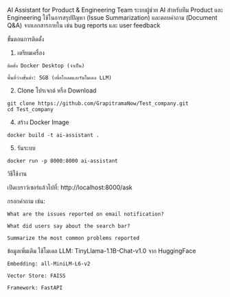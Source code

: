 AI Assistant for Product & Engineering Team
ระบบผู้ช่วย AI สำหรับทีม Product และ Engineering ใช้ในการสรุปปัญหา (Issue Summarization) และตอบคำถาม (Document Q&A) จากเอกสารภายใน เช่น bug reports และ user feedback

ขั้นตอนการติดตั้ง
  1. เตรียมเครื่อง
    
    ติดตั้ง Docker Desktop (จำเป็น)
    
    พื้นที่ว่างขั้นต่ำ: 5GB (เพื่อโหลดและรันโมเดล LLM)
  
  2. Clone โปรเจกต์ หรือ Download 
  
    git clone https://github.com/GrapitramaNow/Test_company.git
    cd Test_company
  
  
  4. สร้าง Docker Image
  
    docker build -t ai-assistant .
  
  5. รันระบบ
  
    docker run -p 8000:8000 ai-assistant

วิธีใช้งาน

  เปิดเบราว์เซอร์แล้วไปที่:
  http://localhost:8000/ask
  
  กรอกคำถาม เช่น:
  
    What are the issues reported on email notification?
    
    What did users say about the search bar?
    
    Summarize the most common problems reported
  

ข้อมูลเพิ่มเติม
  ใช้โมเดล 
    LLM: TinyLlama-1.1B-Chat-v1.0 จาก HuggingFace
    
    Embedding: all-MiniLM-L6-v2
    
    Vector Store: FAISS
    
    Framework: FastAPI
